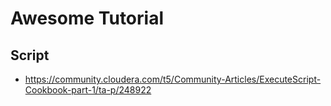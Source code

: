 # Awesome Tutorial

## Script

- https://community.cloudera.com/t5/Community-Articles/ExecuteScript-Cookbook-part-1/ta-p/248922

